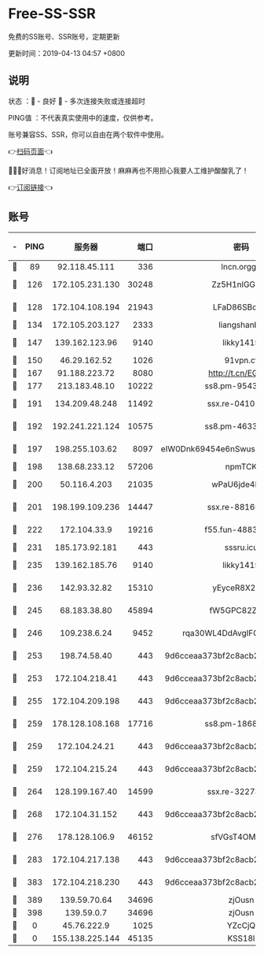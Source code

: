 # Free-SS-SSR

免费的SS账号、SSR账号，定期更新

更新时间：2019-04-13 04:57 +0800

## 说明

状态     ：🙂 - 良好 🙁 - 多次连接失败或连接超时

PING值   ：不代表真实使用中的速度，仅供参考。

账号兼容SS、SSR，你可以自由在两个软件中使用。

👉[扫码页面](https://liesauer.github.io/Free-SS-SSR/)👈

🎉🎉🎉好消息！订阅地址已全面开放！麻麻再也不用担心我要人工维护酸酸乳了！

👉[订阅链接](https://www.liesauer.net/yogurt/subscribe?ACCESS_TOKEN=DAYxR3mMaZAsaqUb)👈

## 账号

|-|PING|服务器|端口|密码|加密方式|区域|
|:----:|:----:|:-----:|-----:|:----:|:----:|:----:|
|🙂|89|92.118.45.111|336|lncn.orgg8|rc4|JP|
|🙂|126|172.105.231.130|30248|Zz5H1nlGGKHx|aes-256-cfb|JP|
|🙂|128|172.104.108.194|21943|LFaD86SBq2lY|aes-256-cfb|JP|
|🙂|134|172.105.203.127|2333|liangshanbo|chacha20|JP|
|🙂|147|139.162.123.96|9140|likky1415|aes-256-cfb|JP|
|🙂|150|46.29.162.52|1026|91vpn.cf|rc4-md5|RU|
|🙂|167|91.188.223.72|8080|http://t.cn/EGJIyrl|rc4-md5|RU|
|🙂|177|213.183.48.10|10222|ss8.pm-95437297|rc4-md5|RU|
|🙂|191|134.209.48.248|11492|ssx.re-04101326|aes-256-cfb|US|
|🙂|192|192.241.221.124|10575|ss8.pm-46330259|aes-256-cfb|US|
|🙂|197|198.255.103.62|8097|eIW0Dnk69454e6nSwuspv9DmS201tQ0D|aes-256-cfb|US|
|🙂|198|138.68.233.12|57206|npmTCK|rc4-md5|US|
|🙂|200|50.116.4.203|21035|wPaU6jde4NZT|aes-256-cfb|US|
|🙂|201|198.199.109.236|14447|ssx.re-88165327|aes-256-cfb|US|
|🙂|222|172.104.33.9|19216|f55.fun-48839243|aes-256-cfb|SG|
|🙂|231|185.173.92.181|443|sssru.icu|rc4-md5|RU|
|🙂|235|139.162.185.76|9140|likky1415|aes-256-cfb|DE|
|🙂|236|142.93.32.82|15310|yEyceR8X2EVd|aes-256-cfb|GB|
|🙂|245|68.183.38.80|45894|fW5GPC82Z97G|aes-256-cfb|GB|
|🙂|246|109.238.6.24|9452|rqa30WL4DdAvgIFG6Fs3znzTa|aes-256-cfb|FR|
|🙂|253|198.74.58.40|443|9d6cceaa373bf2c8acb22e60b6a58be6|aes-256-cfb|US|
|🙂|253|172.104.218.41|443|9d6cceaa373bf2c8acb22e60b6a58be6|aes-256-cfb|US|
|🙂|255|172.104.209.198|443|9d6cceaa373bf2c8acb22e60b6a58be6|aes-256-cfb|US|
|🙂|259|178.128.108.168|17716|ss8.pm-18684744|aes-256-cfb|SG|
|🙂|259|172.104.24.21|443|9d6cceaa373bf2c8acb22e60b6a58be6|aes-256-cfb|US|
|🙂|259|172.104.215.24|443|9d6cceaa373bf2c8acb22e60b6a58be6|aes-256-cfb|US|
|🙂|264|128.199.167.40|14599|ssx.re-32273729|aes-256-cfb|SG|
|🙂|268|172.104.31.152|443|9d6cceaa373bf2c8acb22e60b6a58be6|aes-256-cfb|US|
|🙂|276|178.128.106.9|46152|sfVGsT4OMxHC|aes-256-cfb|SG|
|🙂|283|172.104.217.138|443|9d6cceaa373bf2c8acb22e60b6a58be6|aes-256-cfb|US|
|🙂|383|172.104.218.230|443|9d6cceaa373bf2c8acb22e60b6a58be6|aes-256-cfb|US|
|🙂|389|139.59.70.64|34696|zjOusn|chacha20|IN|
|🙂|398|139.59.0.7|34696|zjOusn|chacha20|IN|
|🙁|0|45.76.222.9|1025|YZcCjQ|rc4-md5|JP|
|🙁|0|155.138.225.144|45135|KSS18l|rc4-md5|US|
